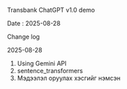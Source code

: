 Transbank ChatGPT v1.0 demo

Date : 2025-08-28 

Change log 

2025-08-28 
1. Using Gemini API 
2. sentence_transformers 
3. Мэдээлэл оруулах хэсгийг нэмсэн
